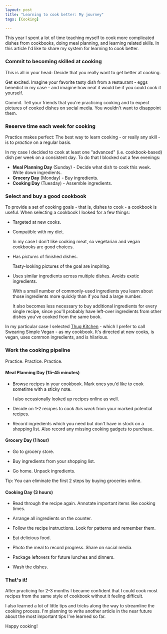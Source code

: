 ```yaml
---
layout: post
title: "Learning to cook better: My journey"
tags: [Cooking]

---
```


This year I spent a lot of time teaching myself to cook more complicated dishes from cookbooks, doing meal planning, and learning related skills. In this article I'd like to share my system for learning to cook better.


### Commit to becoming skilled at cooking

This is all in your head: Decide that you really want to get better at cooking.

Get excited. Imagine your favorite tasty dish from a restaurant - eggs benedict in my case - and imagine how neat it would be if you could cook it yourself.

Commit. Tell your friends that you're practicing cooking and to expect pictures of cooked dishes on social media. You wouldn't want to disappoint them.


### Reserve time each week for cooking

Practice makes perfect: The best way to learn cooking - or really any skill - is to *practice* on a regular basis.

In my case I decided to cook at least one "advanced" (i.e. cookbook-based) dish per week on a consistent day. To do that I blocked out a few evenings:

* **Meal Planning Day** (Sunday) - Decide what dish to cook this week. Write down ingredients.
* **Grocery Day** (Monday) - Buy ingredients.
* **Cooking Day** (Tuesday) - Assemble ingredients.


### Select and buy a good cookbook

To provide a set of cooking goals - that is, dishes to cook - a cookbook is useful. When selecting a cookbook I looked for a few things:

* Targeted at new cooks.

* Compatible with my diet.

  In my case I don't like cooking meat, so vegetarian and vegan cookbooks are good choices.

* Has *pictures* of finished dishes.

  Tasty-looking pictures of the goal are inspiring.

* Uses similar ingredients across multiple dishes. Avoids exotic ingredients.

  With a small number of commonly-used ingredients you learn about those ingredients more quickly than if you had a large number.

  It also becomes less necessary to buy additional ingredients for every single recipe, since you'll probably have left-over ingredients from other dishes you've cooked from the same book.

In my particular case I selected [Thug Kitchen] - which I prefer to call Swearing Simple Vegan - as my cookbook. It's directed at new cooks, is vegan, uses common ingredients, and is hilarious.

[Thug Kitchen]: https://www.amazon.com/Thug-Kitchen-Official-Cookbook-Like-ebook/dp/B00JVVQQ1G/


### Work the cooking pipeline

Practice. Practice. Practice.

#### Meal Planning Day (15-45 minutes)

- Browse recipes in your cookbook. Mark ones you'd like to cook sometime with a sticky note.

  I also occasionally looked up recipes online as well.

- Decide on 1-2 recipes to cook *this week* from your marked potential recipes.

- Record ingredients which you need but don't have in stock on a shopping list. Also record any missing cooking gadgets to purchase.

#### Grocery Day (1 hour)

- Go to grocery store.

- Buy ingredients from your shopping list.

- Go home. Unpack ingredients.

Tip: You can eliminate the first 2 steps by buying groceries online.

#### Cooking Day (3 hours)

- Read through the recipe again. Annotate important items like cooking times.

- Arrange all ingredients on the counter.

- Follow the recipe instructions. Look for patterns and remember them.

- Eat delicious food.

- Photo the meal to record progress. Share on social media.

- Package leftovers for future lunches and dinners.

- Wash the dishes.


### That's it!

After practicing for 2-3 months I became confident that I could cook most recipes from the same style of cookbook without it feeling difficult.

I also learned a lot of little tips and tricks along the way to streamline the cooking process. I'm planning to write another article in the near future about the most important tips I've learned so far.

Happy cooking!
